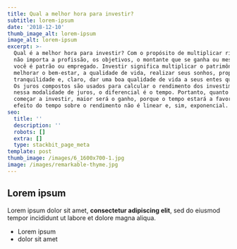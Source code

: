 ```yaml
---
title: Qual a melhor hora para investir?
subtitle: lorem-ipsum
date: '2018-12-10'
thumb_image_alt: lorem-ipsum
image_alt: lorem-ipsum
excerpt: >-
  Qual é a melhor hora para investir? Com o propósito de multiplicar riqueza,
  não importa a profissão, os objetivos, o montante que se ganha ou mesmo se
  você é patrão ou empregado. Investir significa multiplicar o patrimônio para
  melhorar o bem-estar, a qualidade de vida, realizar seus sonhos, proporcionar
  tranquilidade e, claro, dar uma boa qualidade de vida a seus entes queridos. 
  Os juros compostos são usados para calcular o rendimento dos investimentos. E
  nessa modalidade de juros, o diferencial é o tempo. Portanto, quanto mais cedo
  começar a investir, maior será o ganho, porque o tempo estará a favor. E o
  efeito do tempo sobre o rendimento não é linear e, sim, exponencial.
seo:
  title: ''
  description: ''
  robots: []
  extra: []
  type: stackbit_page_meta
template: post
thumb_image: /images/6_1600x700-1.jpg
image: /images/remarkable-thyme.jpg
---
```

## Lorem ipsum

Lorem ipsum dolor sit amet, **consectetur adipiscing elit**, sed do eiusmod tempor incididunt ut labore et dolore magna aliqua.

- Lorem ipsum
- dolor sit amet